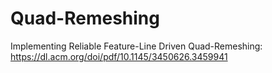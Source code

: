 # Quad-Remeshing
Implementing Reliable Feature-Line Driven Quad-Remeshing: https://dl.acm.org/doi/pdf/10.1145/3450626.3459941
